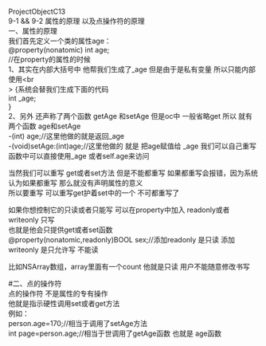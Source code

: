 ProjectObjectC13<br/>
9-1  && 9-2  属性的原理 以及点操作符的原理<br/>
一、属性的原理<br/>
我们首先定义一个类的属性age：<br/>
@property(nonatomic) int age;<br/>
//在property的属性的时候 <br/>
1、其实在内部大括号中 他帮我们生成了_age 但是由于是私有变量 所以只能内部使用<br<br/>>
{系统会替我们生成下面的代码<br/>
    int  _age;<br/>
}<br/>
2、另外 还声称了两个函数 getAge 和setAge 但是oc中 一般省略get  所以 就有两个函数 age和setAge<br/>
-(int) age;//这里他做的就是返回_age<br/>
-(void)setAge:(int)age;//这里他做的 就是 把age赋值给 _age  我们可以自己重写<br/>
 函数中可以直接使用_age 或者self.age来访问<br/>
 
 当然我们可以重写 get或者set方法  但是不能都重写  如果都重写会报错，因为系统认为如果都重写 那么就没有声明属性的意义<br/>
 所以要重写 可以重写get护着set中的一个 不可都重写了<br/>
 
 如果你想控制它的只读或者只能写 可以在property中加入 readonly或者writeonly 只写<br/>
 也就是他会只提供get或者set函数 <br/>
 @property(nonatomic,readonly)BOOL sex;//添加readonly 是只读  添加 writeonly 是只允许写 不能读
 
 比如NSArray数组，array里面有一个count 他就是只读 用户不能随意修改书写<br/>
 
 
 #二、点的操作符<br/>
点的操作符 不是属性的专有操作<br/>
他就是指示硬性调用set或者get方法<br/>
例如：<br/>
person.age=170;//相当于调用了setAge方法<br/>
int page=person.age;//相当于世调用了getAge函数 也就是 age函数<br/>
